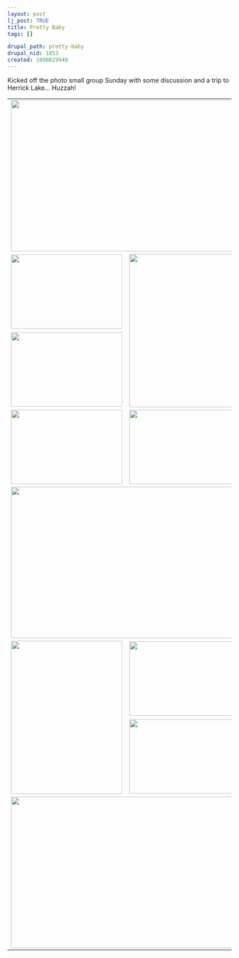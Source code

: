 ```yaml
--- 
layout: post
lj_post: TRUE
title: Pretty Baby
tags: []

drupal_path: pretty-baby
drupal_nid: 1853
created: 1090829940
---
```

Kicked off the photo small group Sunday with some discussion and a trip to Herrick Lake... Huzzah!

<lj-cut text="Show me the photos">		<table border="0" cellspacing="0" cellpadding="5">
			<tr>
				<td colspan="2"><img src="/files/lj-photos/first_smallgroup/CRW_9118.jpg" alt="" width="510" height="340" border="0"></td>
			</tr>
			<tr>
				<td><img src="/files/lj-photos/first_smallgroup/CRW_9089.jpg" alt="" width="250" height="167" border="0"></td>
				<td rowspan="2"><img src="/files/lj-photos/first_smallgroup/CRW_9130.jpg" alt="" width="250" height="344" border="0"></td>
			</tr>
			<tr>
				<td><img src="/files/lj-photos/first_smallgroup/CRW_9095.jpg" alt="" width="250" height="167" border="0"></td>
			</tr>
			<tr>
				<td><img src="/files/lj-photos/first_smallgroup/CRW_9132.jpg" alt="" width="250" height="167" border="0"></td>
				<td><img src="/files/lj-photos/first_smallgroup/CRW_9099.jpg" alt="" width="250" height="167" border="0"></td>
			</tr>
			<tr>
				<td colspan="2"><img src="/files/lj-photos/first_smallgroup/CRW_9149.jpg" alt="" width="510" height="340" border="0"></td>
			</tr>
			<tr>
				<td rowspan="2"><img src="/files/lj-photos/first_smallgroup/CRW_9083.jpg" alt="" width="250" height="344" border="0"></td>
				<td><img src="/files/lj-photos/first_smallgroup/CRW_9121.jpg" alt="" width="250" height="167" border="0"></td>
			</tr>
			<tr>
				<td><img src="/files/lj-photos/first_smallgroup/CRW_9120.jpg" alt="" width="250" height="167" border="0"></td>
			</tr>
			<tr>
				<td colspan="2"><img src="/files/lj-photos/first_smallgroup/CRW_9160.jpg" alt="" width="510" height="340" border="0"></td>
			</tr>
		</table>
